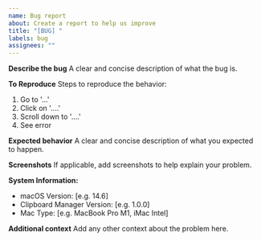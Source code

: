 ```yaml
---
name: Bug report
about: Create a report to help us improve
title: "[BUG] "
labels: bug
assignees: ""
---
```


**Describe the bug**
A clear and concise description of what the bug is.

**To Reproduce**
Steps to reproduce the behavior:

1. Go to '...'
2. Click on '....'
3. Scroll down to '....'
4. See error

**Expected behavior**
A clear and concise description of what you expected to happen.

**Screenshots**
If applicable, add screenshots to help explain your problem.

**System Information:**

- macOS Version: [e.g. 14.6]
- Clipboard Manager Version: [e.g. 1.0.0]
- Mac Type: [e.g. MacBook Pro M1, iMac Intel]

**Additional context**
Add any other context about the problem here.
